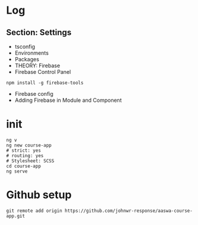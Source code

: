 # Log
## Section: Settings
- tsconfig
- Environments
- Packages
- THEORY: Firebase
- Firebase Control Panel
```
npm install -g firebase-tools
```
- Firebase config
- Adding Firebase in Module and Component

# init
```
ng v
ng new course-app
# strict: yes
# routing: yes
# Stylesheet: SCSS
cd course-app
ng serve
```

# Github setup
```
git remote add origin https://github.com/johnwr-response/aaswa-course-app.git
```

